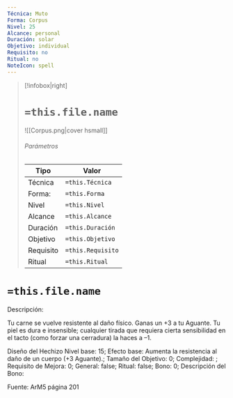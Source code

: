 ```yaml
---
Técnica: Muto
Forma: Corpus
Nivel: 25
Alcance: personal 
Duración: solar  
Objetivo: individual
Requisito: no
Ritual: no
NoteIcon: spell
---
```


> [!infobox|right]
> # `=this.file.name`
> ![[Corpus.png|cover hsmall]]
> ###### Parámetros
> Tipo |  Valor |
> ---|---|
> Técnica  | `=this.Técnica`  |
> Forma: | `=this.Forma`  |
> Nivel | `=this.Nivel`  |
> Alcance | `=this.Alcance` |
> Duración | `=this.Duración` |
> Objetivo | `=this.Objetivo` |
> Requisito | `=this.Requisito` |
> Ritual | `=this.Ritual` |

# `=this.file.name`
Descripción: <p>Tu carne se vuelve resistente al daño físico. Ganas un +3 a tu Aguante. Tu piel es dura e insensible; cualquier tirada que requiera cierta sensibilidad en el tacto (como forzar una cerradura) la haces a –1.</p>

Diseño del Hechizo
Nivel base: 15; Efecto base: Aumenta la resistencia al daño de un cuerpo (+3 Aguante).;  Tamaño del Objetivo: 0; Complejidad: ; Requisito de Mejora: 0; General: false; Ritual: false; Bono: 0; Descripción del Bono: 

Fuente: ArM5 página 201